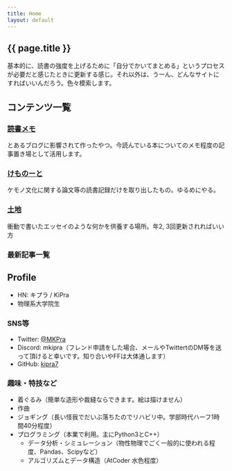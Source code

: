 ```yaml
---
title: Home
layout: default
---
```


## {{ page.title }}

基本的に、読書の強度を上げるために「自分でかいてまとめる」というプロセスが必要だと感じたときに更新する感じ。それ以外は、うーん、どんなサイトにすればいいんだろう。色々模索します。

## コンテンツ一覧

### [読書メモ](bookmemo/)
とあるブログに影響されて作ったやつ。今読んでいる本についてのメモ程度の記事置き場として活用します。

### [けものーと](kemonote/)
ケモノ文化に関する論文等の読書記録だけを取り出したもの。ゆるめにやる。

### [土地](earth)
衝動で書いたエッセイのような何かを供養する場所。年2, 3回更新されればいい方

### 最新記事一覧


## Profile

- HN: キプラ / KiPra
- 物理系大学院生

### SNS等

- Twitter: [@MKPra](https://twitter.com/M_Kpra) 
- Discord: mkipra（フレンド申請をした場合、メールやTwittertのDM等を送って頂けると幸いです。知り合いやFFは大体通します）
- GitHub: [kipra7](https://github.com/kipra7)

### 趣味・特技など
- 着ぐるみ（簡単な造形や裁縫ならできます。絵は描けません）
- 作曲
- ジョギング（長い怪我でだいぶ落ちたのでリハビリ中。学部時代ハーフ1時間40分程度）
- プログラミング（本業で利用。主にPython3とC++）
	- データ分析・シミュレーション（物性物理でごく一般的に使われる程度、Pandas、Scipyなど）
	- アルゴリズムとデータ構造（AtCoder 水色程度）